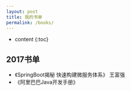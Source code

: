 ```yaml
---
layout: post
title: 我的书单
permalink: /books/
---
```


* content
{:toc}


2017书单
-----------------------------------------------------------------

+ 《SpringBoot揭秘 快速构建微服务体系》 王富强
+ 《阿里巴巴Java开发手册》 

